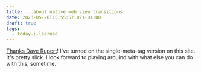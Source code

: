 ```yaml
---
title: ...about native web view transitions
date: 2023-05-26T15:55:57.021-04:00
draft: true
tags:
  - today-i-learned
---
```


[Thanks Dave Rupert](https://daverupert.com/2023/05/getting-started-view-transitions/)! I've turned on the single-meta-tag version on this site. It's pretty slick. I look forward to playing arouind with what else you can do with this, sometime.
